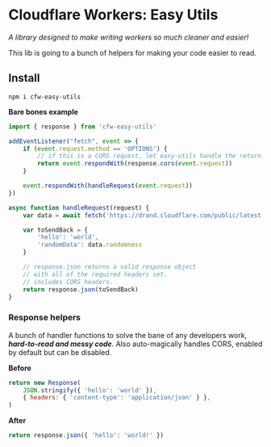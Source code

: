 # Cloudflare Workers: Easy Utils
*A library designed to make writing workers so much cleaner and easier!*

This lib is going to a bunch of helpers for making your code easier to read.

## Install
`npm i cfw-easy-utils`

**Bare bones example**

```js
import { response } from 'cfw-easy-utils'

addEventListener("fetch", event => {
    if (event.request.method == 'OPTIONS') {
        // if this is a CORS request, let easy-utils handle the return.
        return event.respondWith(response.cors(event.request))
    }

    event.respondWith(handleRequest(event.request))
})

async function handleRequest(request) {
    var data = await fetch('https://drand.cloudflare.com/public/latest').then(resp => resp.json())

    var toSendBack = {
        'hello': 'world',
        'randomData': data.randomness
    }

    // response.json returns a valid response object
    // with all of the required headers set.
    // includes CORS headers.
    return response.json(toSendBack)
}
```

### Response helpers
A bunch of handler functions to solve the bane of any developers work, ***hard-to-read and messy code***. Also auto-magically handles CORS, enabled by default but can be disabled.

**Before**
```js
return new Response(
    JSON.stringify({ 'hello': 'world' }),
    { headers: { 'content-type': 'application/json' } },
)
```

**After**
```js
return response.json({ 'hello': 'world!' })
```
